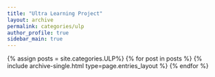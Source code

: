 ```yaml
---
title: "Ultra Learning Project"
layout: archive
permalink: categories/ulp
author_profile: true
sidebar_main: true
---
```


{% assign posts = site.categories.ULP%}
{% for post in posts %} {% include archive-single.html type=page.entries_layout %} {% endfor %}
